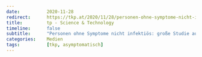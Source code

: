```yaml
---
date:          2020-11-28
redirect:      https://tkp.at/2020/11/28/personen-ohne-symptome-nicht-infektioes-grosse-studie-aus-wuhan/
title:         tp - Science & Technology
timeline:      false
subtitle:      "Personen ohne Symptome nicht infektiös: große Studie aus Wuhan"
categories:    Medien
tags:          [tkp, asymptomatisch]
---
```

